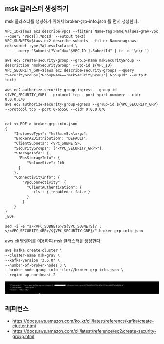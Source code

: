 ## msk 클러스터 생성하기 ##

msk 클러스터를 생성하기 위해서 broker-grp-info.json 를 먼저 생성한다. 

```
VPC_ID=$(aws ec2 describe-vpcs --filters Name=tag:Name,Values=grav-vpc --query 'Vpcs[].VpcId' --output text)
VPC_SUBNETS=$(aws ec2 describe-subnets --filter Name=tag:aws-cdk:subnet-type,Values=Isolated \
    --query "Subnets[?VpcId=='$VPC_ID'].SubnetId" | tr -d '\n\r ')

aws ec2 create-security-group --group-name mskSecurityGroup --description "mskSecurityGroup" --vpc-id ${VPC_ID}
VPC_SECURITY_GRP=$(aws ec2 describe-security-groups --query "SecurityGroups[?GroupName=='mskSecurityGroup'].GroupId" --output text)

aws ec2 authorize-security-group-ingress --group-id ${VPC_SECURITY_GRP} --protocol tcp --port <port number> --cidr 0.0.0.0/0
aws ec2 authorize-security-group-egress --group-id ${VPC_SECURITY_GRP} --protocol tcp --port 0-65556 --cidr 0.0.0.0/0


cat <<_EOF > broker-grp-info.json
{
    "InstanceType": "kafka.m5.xlarge",
    "BrokerAZDistribution": "DEFAULT",
    "ClientSubnets": <VPC_SUBNETS>,
    "SecurityGroups": ["<VPC_SECURITY_GRP>"],
    "StorageInfo": {
      "EbsStorageInfo": {
          "VolumeSize": 100
      }
    },
    "ConnectivityInfo": {
        "VpcConnectivity": {
          "ClientAuthentication": {
            "Tls": { "Enabled": false }
          }
        }
    }
}
_EOF

sed -i -e "s/<VPC_SUBNETS>/${VPC_SUBNETS}/ ; s/<VPC_SECURITY_GRP>/${VPC_SECURITY_GRP}/" broker-grp-info.json
```

aws cli 명령어를 이용하여 msk 클러스터를 생성한다.
```
aws kafka create-cluster \
--cluster-name msk-grav \
--kafka-version "3.6.0" \
--number-of-broker-nodes 3 \
--broker-node-group-info file://broker-grp-info.json \
--region ap-northeast-2
```
![](https://github.com/gnosia93/database-on-grv/blob/main/tutorial/images/msk-02.png)


## 레퍼런스 ##

* https://docs.aws.amazon.com/ko_kr/cli/latest/reference/kafka/create-cluster.html
* https://docs.aws.amazon.com/cli/latest/reference/ec2/create-security-group.html
